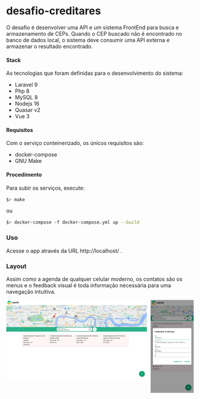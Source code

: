 # desafio-creditares

O desafio é desenvolver uma API e um sistema FrontEnd para busca e armazenamento de CEPs. Quando o CEP buscado não é encontrado no banco de dados local, o sistema deve consumir uma API externa e armazenar o resultado encontrado.

#### Stack

As tecnologias que foram definidas para o desenvolvimento do sistema:

- Laravel 9
- Php 8
- MySQL 8
- Nodejs 16
- Quasar v2
- Vue 3

#### Requisitos

Com o serviço conteinerizado, os únicos requisitos são:

- docker-compose
- GNU Make

#### Procedimento

Para subir os serviços, execute:

```Bash
$> make
```

ou

```Bash
$> docker-compose -f docker-compose.yml up --build
```

### Uso

Acesse o app através da URL http://localhost/ .

### Layout

Assim como a agenda de qualquer celular moderno, os contatos são os menus e o feedback visual é toda informação necessária para uma navegação intuitiva.

<img align="right" width="23%" src="https://github.com/dpiza/resources/blob/master/imgs/iphone_add.png?raw=true"/><img align="left" width="75%" src="https://github.com/dpiza/resources/blob/master/imgs/hd.png?raw=true"/>

